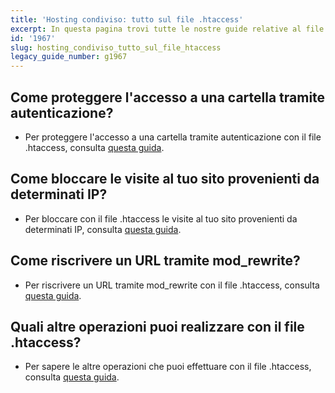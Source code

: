 ```yaml
---
title: 'Hosting condiviso: tutto sul file .htaccess'
excerpt: In questa pagina trovi tutte le nostre guide relative al file .htaccess.
id: '1967'
slug: hosting_condiviso_tutto_sul_file_htaccess
legacy_guide_number: g1967
---
```



## Come proteggere l'accesso a una cartella tramite autenticazione?

- Per proteggere l'accesso a una cartella tramite autenticazione con il file .htaccess, consulta [questa guida](https://www.ovh.it/g1968.hosting_condiviso_proteggere_laccesso_a_una_directory_tramite_autenticazione_con_il_file_htaccess).




## Come bloccare le visite al tuo sito provenienti da determinati IP?

- Per bloccare con il file .htaccess le visite al tuo sito provenienti da determinati IP, consulta [questa guida](https://www.ovh.it/g1970.hosting_condiviso_bloccare_visite_al_tuo_sito_provenienti_da_determinati_ip_con_il_file_htaccess).




## Come riscrivere un URL tramite mod_rewrite?

- Per riscrivere un URL tramite mod_rewrite con il file .htaccess, consulta [questa guida](https://www.ovh.it/g1971.hosting_condiviso_riscrivere_url_tramite_mod_rewrite_con_il_file_htaccess).




## Quali altre operazioni puoi realizzare con il file .htaccess?

- Per sapere le altre operazioni che puoi effettuare con il file .htaccess, consulta [questa guida](https://www.ovh.it/g1972.hosting_condiviso_altre_operazioni_possibili_con_il_file_htaccess).



